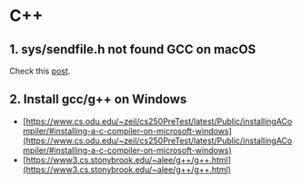 # C++

## 1. sys/sendfile.h not found GCC on macOS

Check this [post](https://stackoverflow.com/questions/8252698/sys-sendfile-h-not-found-gcc).


## 2. Install gcc/g++ on Windows

- [https://www.cs.odu.edu/~zeil/cs250PreTest/latest/Public/installingACompiler/#installing-a-c-compiler-on-microsoft-windows](https://www.cs.odu.edu/~zeil/cs250PreTest/latest/Public/installingACompiler/#installing-a-c-compiler-on-microsoft-windows)
- [https://www3.cs.stonybrook.edu/~alee/g++/g++.html](https://www3.cs.stonybrook.edu/~alee/g++/g++.html)
